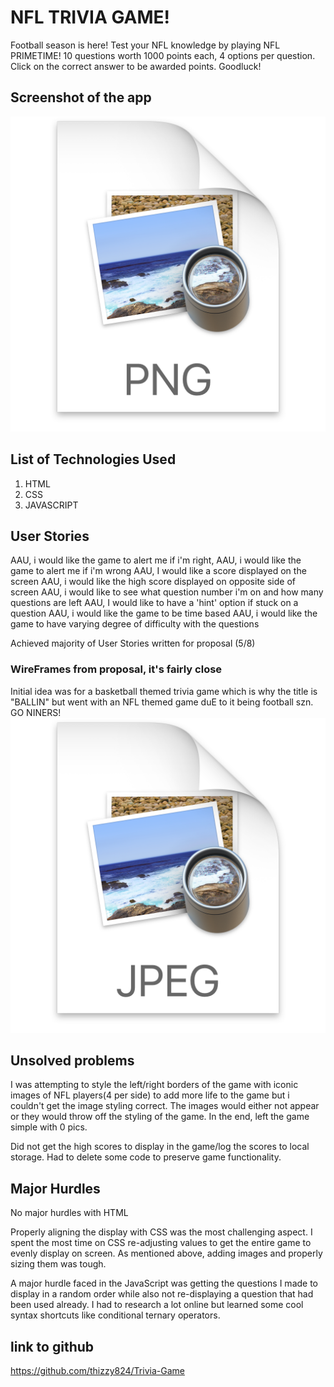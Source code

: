 # NFL TRIVIA GAME!

Football season is here! Test your NFL knowledge by playing NFL PRIMETIME!
10 questions worth 1000 points each, 4 options per question. Click on the correct answer to be awarded points.
Goodluck!

## Screenshot of the app

![](/assets/README/2022-09-12-18-16-52.png)

## List of Technologies Used

1. HTML
2. CSS
3. JAVASCRIPT

## User Stories

AAU, i would like the game to alert me if i'm right,
AAU, i would like the game to alert me if i'm wrong
AAU, I would like a score displayed on the screen
AAU, i would like the high score displayed on opposite side of screen
AAU, i would like to see what question number i'm on and how many questions are left
AAU, I would like to have a 'hint' option if stuck on a question
AAU, i would like the game to be time based
AAU, i would like the game to have varying degree of difficulty with the questions

Achieved majority of User Stories written for proposal (5/8)

### WireFrames from proposal, it's fairly close

Initial idea was for a basketball themed trivia game which is why the title is "BALLIN"
but went with an NFL themed game duE to it being football szn. GO NINERS!
![](/assets/README/2022-09-12-18-16-31.png)

## Unsolved problems

I was attempting to style the left/right borders of the game with iconic images of NFL players(4 per side) to add more life to the game but i couldn't get the image styling correct. The images would either not appear or they would throw off the styling of the game. In the end, left the game simple with 0 pics.

Did not get the high scores to display in the game/log the scores to local storage. Had to delete some code to preserve game functionality.

## Major Hurdles

No major hurdles with HTML

Properly aligning the display with CSS was the most challenging aspect. I spent the most time on CSS re-adjusting values to get the entire game to evenly display on screen. As mentioned above, adding images and properly sizing them was tough.

A major hurdle faced in the JavaScript was getting the questions I made to display in a random order while also not re-displaying a question that had been used already. I had to research a lot online but learned some cool syntax shortcuts like conditional ternary operators.

## link to github
https://github.com/thizzy824/Trivia-Game